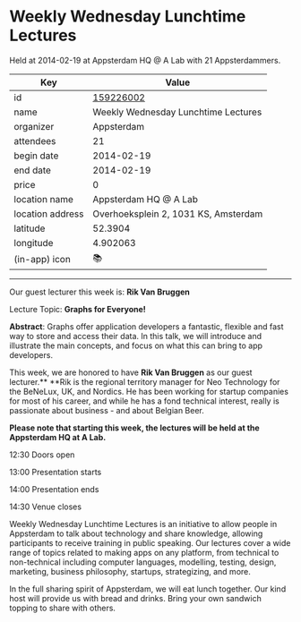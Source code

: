 # Weekly Wednesday Lunchtime Lectures
Held at 2014-02-19 at Appsterdam HQ @ A Lab with 21 Appsterdammers.
        
|Key|Value
|---|---|
|id|[159226002](https://www.meetup.com/appsterdam/events/159226002/)|
|name|Weekly Wednesday Lunchtime Lectures|
|organizer|Appsterdam|
|attendees|21|
|begin date|2014-02-19|
|end date|2014-02-19|
|price|0|
|location name|Appsterdam HQ @ A Lab|
|location address|Overhoeksplein 2, 1031 KS, Amsterdam|
|latitude|52.3904|
|longitude|4.902063|
|(in-app) icon|📚|

---

Our guest lecturer this week is: **Rik Van Bruggen**

Lecture Topic: **Graphs for Everyone!**

**Abstract**: Graphs offer application developers a fantastic, flexible and fast way to store and access their data. In this talk, we will introduce and illustrate the main concepts, and focus on what this can bring to app developers.

This week, we are honored to have **Rik Van Bruggen** as our guest lecturer.** **Rik is the regional territory manager for Neo Technology for the BeNeLux, UK, and Nordics. He has been working for startup companies for most of his career, and while he has a fond technical interest, really is passionate about business - and about Belgian Beer.

**Please note that starting this week, the lectures will be held at the Appsterdam HQ at A Lab.**

12:30 Doors open

13:00 Presentation starts

14:00 Presentation ends

14:30 Venue closes

Weekly Wednesday Lunchtime Lectures is an initiative to allow people in Appsterdam to talk about technology and share knowledge, allowing participants to receive training in public speaking. Our lectures cover a wide range of topics related to making apps on any platform, from technical to non-technical including computer languages, modelling, testing, design, marketing, business philosophy, startups, strategizing, and more.

In the full sharing spirit of Appsterdam, we will eat lunch together. Our kind host will provide us with bread and drinks. Bring your own sandwich topping to share with others.


